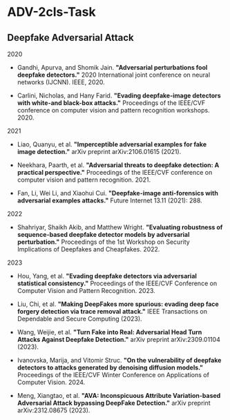 # ADV-2cls-Task

## Deepfake Adversarial Attack

2020 

- Gandhi, Apurva, and Shomik Jain. **"Adversarial perturbations fool deepfake detectors."** 2020 International joint conference on neural networks (IJCNN). IEEE, 2020.

- Carlini, Nicholas, and Hany Farid. **"Evading deepfake-image detectors with white-and black-box attacks."** Proceedings of the IEEE/CVF conference on computer vision and pattern recognition workshops. 2020.

2021

- Liao, Quanyu, et al. **"Imperceptible adversarial examples for fake image detection."** arXiv preprint arXiv:2106.01615 (2021).

- Neekhara, Paarth, et al. **"Adversarial threats to deepfake detection: A practical perspective."** Proceedings of the IEEE/CVF conference on computer vision and pattern recognition. 2021.

- Fan, Li, Wei Li, and Xiaohui Cui. **"Deepfake-image anti-forensics with adversarial examples attacks."** Future Internet 13.11 (2021): 288.

2022

- Shahriyar, Shaikh Akib, and Matthew Wright. **"Evaluating robustness of sequence-based deepfake detector models by adversarial perturbation."** Proceedings of the 1st Workshop on Security Implications of Deepfakes and Cheapfakes. 2022.

2023

- Hou, Yang, et al. **"Evading deepfake detectors via adversarial statistical consistency."** Proceedings of the IEEE/CVF Conference on Computer Vision and Pattern Recognition. 2023.

- Liu, Chi, et al. **"Making DeepFakes more spurious: evading deep face forgery detection via trace removal attack."** IEEE Transactions on Dependable and Secure Computing (2023).

- Wang, Weijie, et al. **"Turn Fake into Real: Adversarial Head Turn Attacks Against Deepfake Detection."** arXiv preprint arXiv:2309.01104 (2023).

- Ivanovska, Marija, and Vitomir Struc. **"On the vulnerability of deepfake detectors to attacks generated by denoising diffusion models."** Proceedings of the IEEE/CVF Winter Conference on Applications of Computer Vision. 2024.

- Meng, Xiangtao, et al. **"AVA: Inconspicuous Attribute Variation-based Adversarial Attack bypassing DeepFake Detection."** arXiv preprint arXiv:2312.08675 (2023).




